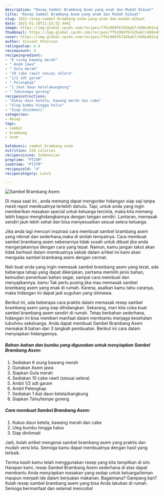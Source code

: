 ```yaml
---
description: "Resep Sambel Brambang Asem yang enak dan Mudah Dibuat"
title: "Resep Sambel Brambang Asem yang enak dan Mudah Dibuat"
slug: 1022-resep-sambel-brambang-asem-yang-enak-dan-mudah-dibuat
date: 2021-01-10T11:53:52.444Z
image: https://img-global.cpcdn.com/recipes/ffb1969fb742bab7/680x482cq70/sambel-brambang-asem-foto-resep-utama.jpg
thumbnail: https://img-global.cpcdn.com/recipes/ffb1969fb742bab7/680x482cq70/sambel-brambang-asem-foto-resep-utama.jpg
cover: https://img-global.cpcdn.com/recipes/ffb1969fb742bab7/680x482cq70/sambel-brambang-asem-foto-resep-utama.jpg
author: Vincent Peterson
ratingvalue: 4.4
reviewcount: 4
recipeingredient:
- "6 siung bawang merah"
- " Asem jawa"
- " Gula merah"
- "10 cabe rawit sesuai selera"
- "1/2 sdt garam"
- " Pelengkap"
- "1 ikat daun ketelakangkung"
- " Tahutempe goreng"
recipeinstructions:
- "Kukus daun ketela, bawang merah dan cabe"
- "Uleg bumbu hingga halus"
- "Siap dinikmati"
categories:
- Resep
tags:
- sambel
- brambang
- asem

katakunci: sambel brambang asem 
nutrition: 220 calories
recipecuisine: Indonesian
preptime: "PT25M"
cooktime: "PT37M"
recipeyield: "4"
recipecategory: Lunch

---
```



![Sambel Brambang Asem](https://img-global.cpcdn.com/recipes/ffb1969fb742bab7/680x482cq70/sambel-brambang-asem-foto-resep-utama.jpg)

Di masa  saat ini , anda memang dapat mengorder hidangan siap saji tanpa mesti repot membuatnya terlebih dahulu. Tapi, untuk anda yang ingin memberikan masakan special untuk keluarga tercinta, maka kita memang lebih bagus menghidangkannya dengan tangan sendiri. Lantaran, memasak sendiri jauh lebih sehat dan bisa menyesuaikan sesuai selera keluarga.

Jika anda lagi mencari inspirasi cara membuat sambel brambang asem yang nikmat dan sederhana,maka di sinilah tempatnya. Cara membuat sambel brambang asem  sebenarnya tidak susah untuk dibuat jika anda mengerjakannya dengan cara yang tepat. Namun, kamu jangan takut akan tidak berhasil dalam membuatnya 
sebab dalam artikel ini kami akan mengulas sambel brambang asem dengan cermat.  



Nah buat anda yang ingin memasak sambel brambang asem yang lezat, ada beberapa tahap yang dapat dikerjakan, pertama memilih jenis bahan, kemudian penentuan bahan segar, sampai cara membuat dan menyajikannya. kamu Tak perlu pusing jika mau memasak sambel brambang asem yang enak di rumah. Karena, asalkan kamu  tahu caranya, maka hidangan ini dapat jadi suguhan yang istimewa.

Berikut ini, ada beberapa cara praktis  dalam memasak resep sambel brambang asem yang siap dihidangkan. Sekarang, mari kita coba buat sambel brambang asem sendiri di rumah. Tetap berbahan sederhana, hidangan ini bisa memberi manfaat dalam membantu menjaga kesehatan tubuhmu sekeluarga. Anda dapat membuat Sambel Brambang Asem memakai 8 bahan dan 3 langkah pembuatan. Berikut ini cara dalam menyiapkan hidangannya.

<!--inarticleads1-->

##### Bahan-bahan dan bumbu yang digunakan untuk menyiapkan Sambel Brambang Asem:

1. Sediakan 6 siung bawang merah
1. Gunakan  Asem jawa
1. Siapkan  Gula merah
1. Sediakan 10 cabe rawit (sesuai selera)
1. Ambil 1/2 sdt garam
1. Ambil  Pelengkap
1. Sediakan 1 ikat daun ketela/kangkung
1. Siapkan  Tahu/tempe goreng




<!--inarticleads2-->

##### Cara membuat Sambel Brambang Asem:

1. Kukus daun ketela, bawang merah dan cabe
1. Uleg bumbu hingga halus
1. Siap dinikmati




Jadi, itulah artikel mengenai  sambel brambang asem  yang praktis dan mudah versi kita. Semoga kamu dapat membuatnya dengan hasil yang terbaik. 

Terima kasih kamu telah menggunakan resep yang kita tampilkan di sini. Harapan kami, resep  Sambel Brambang Asem sederhana di atas dapat membantu Anda menyiapkan masakan yang sedap untuk keluarga/teman maupun menjadi ide dalam berjualan makanan. Bagaimana? Gampang kan? Itulah resep sambel brambang asem yang bisa Anda lakukan di rumah. Semoga bermanfaat dan selamat mencoba!

